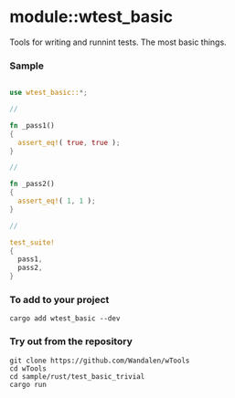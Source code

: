 # module::wtest_basic

Tools for writing and runnint tests. The most basic things.

### Sample

``` rust

use wtest_basic::*;

//

fn _pass1()
{
  assert_eq!( true, true );
}

//

fn _pass2()
{
  assert_eq!( 1, 1 );
}

//

test_suite!
{
  pass1,
  pass2,
}

```

### To add to your project

```
cargo add wtest_basic --dev
```

### Try out from the repository

``` shell test
git clone https://github.com/Wandalen/wTools
cd wTools
cd sample/rust/test_basic_trivial
cargo run
```

